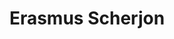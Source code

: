 ---
category: residents
layout: post
title: Erasmus Scherjon 
profession: product design
website:
image: /images/residents/erasmusscherjon_01.png
---